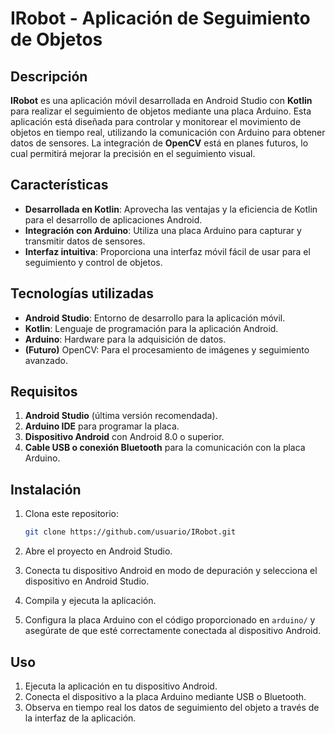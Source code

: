 # IRobot - Aplicación de Seguimiento de Objetos

## Descripción

**IRobot** es una aplicación móvil desarrollada en Android Studio con **Kotlin** para realizar el seguimiento de objetos mediante una placa Arduino. Esta aplicación está diseñada para controlar y monitorear el movimiento de objetos en tiempo real, utilizando la comunicación con Arduino para obtener datos de sensores. La integración de **OpenCV** está en planes futuros, lo cual permitirá mejorar la precisión en el seguimiento visual.

## Características

- **Desarrollada en Kotlin**: Aprovecha las ventajas y la eficiencia de Kotlin para el desarrollo de aplicaciones Android.
- **Integración con Arduino**: Utiliza una placa Arduino para capturar y transmitir datos de sensores.
- **Interfaz intuitiva**: Proporciona una interfaz móvil fácil de usar para el seguimiento y control de objetos.

## Tecnologías utilizadas

- **Android Studio**: Entorno de desarrollo para la aplicación móvil.
- **Kotlin**: Lenguaje de programación para la aplicación Android.
- **Arduino**: Hardware para la adquisición de datos.
- **(Futuro)** OpenCV: Para el procesamiento de imágenes y seguimiento avanzado.

## Requisitos

1. **Android Studio** (última versión recomendada).
2. **Arduino IDE** para programar la placa.
3. **Dispositivo Android** con Android 8.0 o superior.
4. **Cable USB o conexión Bluetooth** para la comunicación con la placa Arduino.

## Instalación

1. Clona este repositorio:
   ```bash
   git clone https://github.com/usuario/IRobot.git
   ```

2. Abre el proyecto en Android Studio.

3. Conecta tu dispositivo Android en modo de depuración y selecciona el dispositivo en Android Studio.

4. Compila y ejecuta la aplicación.

5. Configura la placa Arduino con el código proporcionado en `arduino/` y asegúrate de que esté correctamente conectada al dispositivo Android.

## Uso

1. Ejecuta la aplicación en tu dispositivo Android.
2. Conecta el dispositivo a la placa Arduino mediante USB o Bluetooth.
3. Observa en tiempo real los datos de seguimiento del objeto a través de la interfaz de la aplicación.

